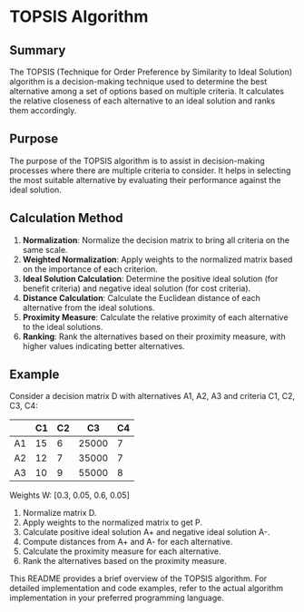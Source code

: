 # TOPSIS Algorithm

## Summary

The TOPSIS (Technique for Order Preference by Similarity to Ideal Solution) algorithm is a decision-making technique used to determine the best alternative among a set of options based on multiple criteria. It calculates the relative closeness of each alternative to an ideal solution and ranks them accordingly.

## Purpose

The purpose of the TOPSIS algorithm is to assist in decision-making processes where there are multiple criteria to consider. It helps in selecting the most suitable alternative by evaluating their performance against the ideal solution.

## Calculation Method

1. **Normalization**: Normalize the decision matrix to bring all criteria on the same scale.
2. **Weighted Normalization**: Apply weights to the normalized matrix based on the importance of each criterion.
3. **Ideal Solution Calculation**: Determine the positive ideal solution (for benefit criteria) and negative ideal solution (for cost criteria).
4. **Distance Calculation**: Calculate the Euclidean distance of each alternative from the ideal solutions.
5. **Proximity Measure**: Calculate the relative proximity of each alternative to the ideal solutions.
6. **Ranking**: Rank the alternatives based on their proximity measure, with higher values indicating better alternatives.

## Example

Consider a decision matrix D with alternatives A1, A2, A3 and criteria C1, C2, C3, C4:

|       | C1 | C2 | C3  | C4  |
|-------|----|----|-----|-----|
| A1    | 15 | 6  | 25000 | 7  |
| A2    | 12 | 7  | 35000 | 7  |
| A3    | 10 | 9  | 55000 | 8  |

Weights W: [0.3, 0.05, 0.6, 0.05]

1. Normalize matrix D.
2. Apply weights to the normalized matrix to get P.
3. Calculate positive ideal solution A+ and negative ideal solution A-.
4. Compute distances from A+ and A- for each alternative.
5. Calculate the proximity measure for each alternative.
6. Rank the alternatives based on the proximity measure.

This README provides a brief overview of the TOPSIS algorithm. For detailed implementation and code examples, refer to the actual algorithm implementation in your preferred programming language.
